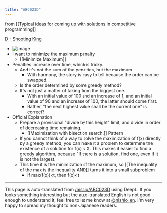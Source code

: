 ```yaml
---
title: "ABC023D"
---
```


from  [[Typical ideas for coming up with solutions in competitive programming]]

[D - Shooting King](https://atcoder.jp/contests/abc023/tasks/abc023_d)
- ![image](https://gyazo.com/68e0e3d12b92e4c1feaeb010f603dd63/thumb/1000)
- I want to minimize the maximum penalty
    - [[Minimize Maximum]]
- Penalties increase over time, which is tricky.
    - And it's not the sum of the penalties, but the maximum.
        - With harmony, the story is easy to tell because the order can be swapped.
    - Is the order determined by some greedy method?
    - It's not just a matter of taking from the biggest one.
        - With an initial value of 100 and an increase of 1, and an initial value of 90 and an increase of 100, the latter should come first.
        - Rather, "the next highest value shall be the current one" is correct?
- Official Explanation
    - Prepare a provisional "divide by this height" limit, and divide in order of decreasing time remaining.
        - [[Maximization with bisection search.]] Pattern
    - If you cannot think of a way to solve the maximization of f(x) directly by a greedy method, you can make it a problem to determine the existence of a solution for f(x) < X. This makes it easier to find a greedy algorithm, because "If there is a solution, find one, even if it is not the largest.
    - This time it is the minimization of the maximum, so [[The inequality of the max is the inequality AND]] turns it into a small subproblem
        - If max(f(x))<t, then f(x)<t

---
This page is auto-translated from [/nishio/ABC023D](https://scrapbox.io/nishio/ABC023D) using DeepL. If you looks something interesting but the auto-translated English is not good enough to understand it, feel free to let me know at [@nishio_en](https://twitter.com/nishio_en). I'm very happy to spread my thought to non-Japanese readers.
